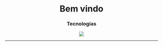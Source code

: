 <h1 align="center">Bem vindo</h1>
<h3 align="center">Tecnologias</h3>


<p align="center">
  <a href="https://skillicons.dev">
    <img src="https://skillicons.dev/icons?i=js,ts,react,tailwind,html,css,postgres,linux&perline=4" />
  </a>
</p>
<hr>
